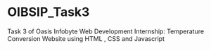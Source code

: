 # OIBSIP_Task3
Task 3 of Oasis Infobyte Web Development Internship: Temperature Conversion Website using HTML , CSS and Javascript
